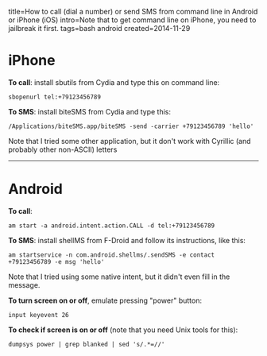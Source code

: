 title=How to call (dial a number) or send SMS from command line in Android or iPhone (iOS)
intro=Note that to get command line on iPhone, you need to jailbreak it first.
tags=bash android
created=2014-11-29


iPhone
======

**To call**: install sbutils from Cydia and type this on command line:

	sbopenurl tel:+79123456789

**To SMS**: install biteSMS from Cydia and type this:

	/Applications/biteSMS.app/biteSMS -send -carrier +79123456789 'hello'

Note that I tried some other application,
but it don't work with Cyrillic (and probably other non-ASCII) letters

* * *

Android
=======

**To call**:

	am start -a android.intent.action.CALL -d tel:+79123456789

**To SMS**: install shellMS from F-Droid and follow its instructions, like this:

	am startservice -n com.android.shellms/.sendSMS -e contact +79123456789 -e msg 'hello'

Note that I tried using some native intent,
but it didn't even fill in the message.

**To turn screen on or off**, emulate pressing "power" button:

	input keyevent 26

**To check if screen is on or off** (note that you need Unix tools for this):

	dumpsys power | grep blanked | sed 's/.*=//'

